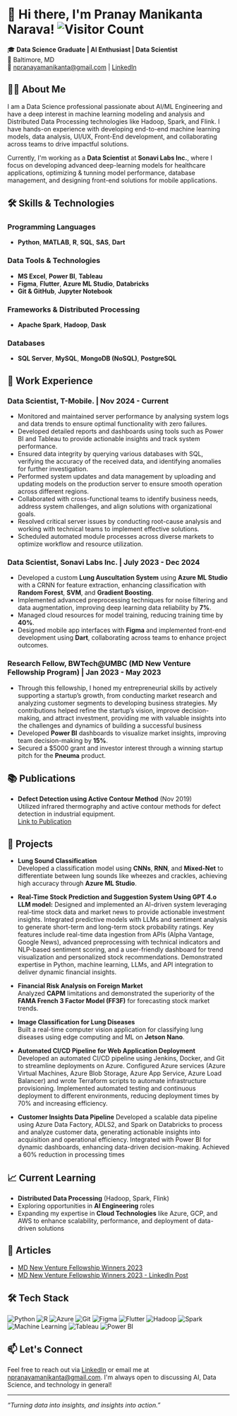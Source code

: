 # 👋 Hi there, I'm Pranay Manikanta Narava! ![Visitor Count](https://komarev.com/ghpvc/?username=NPranaya7&color=blue)


🎓 **Data Science Graduate | AI Enthusiast | Data Scientist**  
📍 Baltimore, MD  
📧 npranayamanikanta@gmail.com | [LinkedIn](https://www.linkedin.com/in/pranayamanikanta07/)

## 👨‍💻 About Me
I am a Data Science professional passionate about AI/ML Engineering and have a deep interest in  machine learning modeling and analysis and Distributed Data Processing technologies like Hadoop, Spark, and Flink. I have hands-on experience with developing end-to-end machine learning models, data analysis, UI/UX, Front-End development, and collaborating across teams to drive impactful solutions.


Currently, I'm working as a **Data Scientist** at **Sonavi Labs Inc.**, where I focus on developing advanced deep-learning models for healthcare applications, optimizing & tunning model performance, database management, and designing front-end solutions for mobile applications.

## 🛠️ Skills & Technologies

### Programming Languages
- **Python**, **MATLAB**, **R**, **SQL**, **SAS**, **Dart**

### Data Tools & Technologies
- **MS Excel**, **Power BI**, **Tableau**
- **Figma**, **Flutter**, **Azure ML Studio**, **Databricks**
- **Git & GitHub**, **Jupyter Notebook**

### Frameworks & Distributed Processing
- **Apache Spark**, **Hadoop**, **Dask**

### Databases
- **SQL Server**, **MySQL**, **MongoDB (NoSQL)**, **PostgreSQL**

## 💼 Work Experience

### Data Scientist, **T-Mobile.** | Nov 2024 - Current					            		
- Monitored and maintained server performance by analysing system logs and data trends to ensure optimal functionality with zero failures.
- Developed detailed reports and dashboards using tools such as Power BI and Tableau to provide actionable insights and track system performance.
- Ensured data integrity by querying various databases with SQL, verifying the accuracy of the received data, and identifying anomalies for further investigation.
- Performed system updates and data management by uploading and updating models on the production server to ensure smooth operation across different regions.
- Collaborated with cross-functional teams to identify business needs, address system challenges, and align solutions with organizational goals.
- Resolved critical server issues by conducting root-cause analysis and working with technical teams to implement effective solutions.
- Scheduled automated module processes across diverse markets to optimize workflow and resource utilization.


### Data Scientist, **Sonavi Labs Inc.** | July 2023 - Dec 2024
- Developed a custom **Lung Auscultation System** using **Azure ML Studio** with a CRNN for feature extraction, enhancing classification with **Random Forest**, **SVM**, and **Gradient Boosting**.
- Implemented advanced preprocessing techniques for noise filtering and data augmentation, improving deep learning data reliability by **7%**.
- Managed cloud resources for model training, reducing training time by **40%**.
- Designed mobile app interfaces with **Figma** and implemented front-end development using **Dart**, collaborating across teams to enhance project outcomes.

### Research Fellow, **BWTech@UMBC** (MD New Venture Fellowship Program) | Jan 2023 - May 2023
- Through this fellowship, I honed my entrepreneurial skills by actively supporting a startup’s growth, from conducting market research and analyzing customer segments to developing business strategies. My contributions helped refine the startup’s vision, improve decision-making, and attract investment, providing me with valuable insights into the challenges and dynamics of building a successful business
- Developed **Power BI** dashboards to visualize market insights, improving team decision-making by **15%**.
- Secured a $5000 grant and investor interest through a winning startup pitch for the **Pneuma** product.

## 📚 Publications
- **Defect Detection using Active Contour Method** (Nov 2019)  
   Utilized infrared thermography and active contour methods for defect detection in industrial equipment.  
   [Link to Publication](D4509118419)

## 🚀 Projects
- **Lung Sound Classification**  
   Developed a classification model using **CNNs**, **RNN**, and **Mixed-Net** to differentiate between lung sounds like wheezes and crackles, achieving high accuracy through **Azure ML Studio**.
  
- **Real-Time Stock Prediction and Suggestion System Using GPT 4.o LLM model:**
   Designed and implemented an AI-driven system leveraging real-time stock data and market news to provide actionable investment insights. Integrated predictive models with LLMs and sentiment analysis to generate short-term and long-term stock probability ratings. Key features include real-time data ingestion from APIs (Alpha Vantage,         Google News), advanced preprocessing with technical indicators and NLP-based sentiment scoring, and a user-friendly dashboard for trend visualization and personalized stock recommendations. Demonstrated expertise in Python, machine learning, LLMs, and API integration to deliver dynamic financial insights.

- **Financial Risk Analysis on Foreign Market**  
   Analyzed **CAPM** limitations and demonstrated the superiority of the **FAMA French 3 Factor Model (FF3F)** for forecasting stock market trends.
   
- **Image Classification for Lung Diseases**  
   Built a real-time computer vision application for classifying lung diseases using edge computing and ML on **Jetson Nano**.

- **Automated CI/CD Pipeline for Web Application Deployment**  
   Developed an automated CI/CD pipeline using Jenkins, Docker, and Git to streamline deployments on Azure. Configured Azure services (Azure Virtual Machines, Azure Blob Storage, Azure App Service, Azure Load Balancer) and wrote Terraform scripts to automate infrastructure provisioning. Implemented automated testing and continuous deployment to different environments, reducing deployment times by 70% and increasing efficiency.

- **Customer Insights Data Pipeline**
  Developed a scalable data pipeline using Azure Data Factory, ADLS2, and Spark on Databricks to process and analyze customer data, generating actionable insights into acquisition and operational efficiency. Integrated with Power BI for dynamic dashboards, enhancing data-driven decision-making. Achieved a 60% reduction in processing times 




## 📈 Current Learning
- **Distributed Data Processing** (Hadoop, Spark, Flink)
- Exploring opportunities in **AI Engineering** roles
- Expanding my expertise in **Cloud Technologies** like Azure, GCP, and AWS to enhance scalability, performance, and deployment of data-driven solutions

## 📝 Articles
- [MD New Venture Fellowship Winners 2023](https://technical.ly/startups/2023-maryland-new-venture-fellowship-program/)
- [MD New Venture Fellowship Winners 2023 - LinkedIn Post](https://www.linkedin.com/feed/update/urn:li:activity:7062304298025545728?utm_source=share&utm_medium=member_desktop)

## 🛠️ Tech Stack
![Python](https://img.shields.io/badge/Python-3776AB?style=flat&logo=python&logoColor=white)
![R](https://img.shields.io/badge/R-276DC3?style=flat&logo=r&logoColor=white)
![Azure](https://img.shields.io/badge/Azure-0089D6?style=flat&logo=microsoft-azure&logoColor=white)
![Git](https://img.shields.io/badge/Git-F05032?style=flat&logo=git&logoColor=white)
![Figma](https://img.shields.io/badge/Figma-F24E1E?style=flat&logo=figma&logoColor=white)
![Flutter](https://img.shields.io/badge/Flutter-02569B?style=flat&logo=flutter&logoColor=white)
![Hadoop](https://img.shields.io/badge/Hadoop-66CCFF?style=flat&logo=apache-hadoop&logoColor=black)
![Spark](https://img.shields.io/badge/Apache%20Spark-E25A1C?style=flat&logo=apache-spark&logoColor=white)
![Machine Learning](https://img.shields.io/badge/Machine%20Learning-FF6F00?style=flat&logo=tensorflow&logoColor=white)
![Tableau](https://img.shields.io/badge/Tableau-E97627?style=flat&logo=tableau&logoColor=white)
![Power BI](https://img.shields.io/badge/Power%20BI-F2C811?style=flat&logo=power-bi&logoColor=black)



## 📫 Let's Connect
Feel free to reach out via [LinkedIn](https://www.linkedin.com/in/pranayamanikanta07/) or email me at npranayamanikanta@gmail.com. I'm always open to discussing AI, Data Science, and technology in general!

---

_“Turning data into insights, and insights into action.”_
